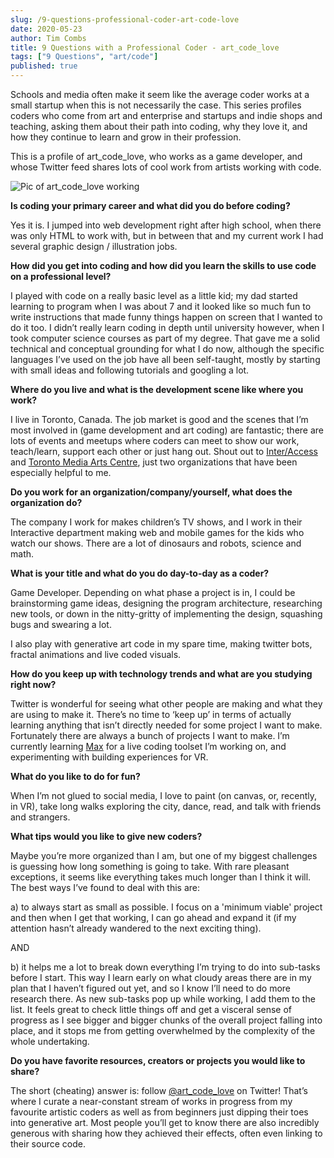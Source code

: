 ```yaml
---
slug: /9-questions-professional-coder-art-code-love
date: 2020-05-23
author: Tim Combs
title: 9 Questions with a Professional Coder - art_code_love
tags: ["9 Questions", "art/code"]
published: true
---
```


Schools and media often make it seem like the average coder works at a small startup when this is not necessarily the case. This series profiles coders who come from art and enterprise and startups and indie shops and teaching, asking them about their path into coding, why they love it, and how they continue to learn and grow in their profession.

This is a profile of art\_code\_love, who works as a game developer, and whose Twitter feed shares lots of cool work from artists working with code.

![](../images/2020.05.23_art_code_love_9_questions/art-code-love-action.png "Pic of art_code_love working")

**Is coding your primary career and what did you do before coding?**

Yes it is. I jumped into web development right after high school, when there was only HTML to work with, but in between that and my current work I had several graphic design / illustration jobs.


**How did you get into coding and how did you learn the skills to use code on a professional level?**

I played with code on a really basic level as a little kid; my dad started learning to program when I was about 7 and it looked like so much fun to write instructions that made funny things happen on screen that I wanted to do it too. I didn’t really learn coding in depth until university however, when I took computer science courses as part of my degree. That gave me a solid technical and conceptual grounding for what I do now, although the specific languages I’ve used on the job have all been self-taught, mostly by starting with small ideas and following tutorials and googling a lot.


**Where do you live and what is the development scene like where you work?**

I live in Toronto, Canada. The job market is good and the scenes that I’m most involved in (game development and art coding) are fantastic; there are lots of events and meetups where coders can meet to show our work, teach/learn, support each other or just hang out. Shout out to [Inter/Access](https://interaccess.org/ "Link to Inter/Access") and [Toronto Media Arts Centre](”https://www.tomediaarts.org/ "Link to Toronto Media Arts Centre"), just two organizations that have been especially helpful to me.


**Do you work for an organization/company/yourself, what does the organization do?**

The company I work for makes children’s TV shows, and I work in their Interactive department making web and mobile games for the kids who watch our shows. There are a lot of dinosaurs and robots, science and math.


**What is your title and what do you do day-to-day as a coder?**

Game Developer. Depending on what phase a project is in, I could be brainstorming game ideas, designing the program architecture, researching new tools, or down in the nitty-gritty of implementing the design, squashing bugs and swearing a lot.

I also play with generative art code in my spare time, making twitter bots, fractal animations and live coded visuals. 


**How do you keep up with technology trends and what are you studying right now?**

Twitter is wonderful for seeing what other people are making and what they are using to make it. There’s no time to ‘keep up’ in terms of actually learning anything that isn’t directly needed for some project I want to make. Fortunately there are always a bunch of projects I want to make. I’m currently learning [Max](https://cycling74.com/products/max/ "Link to Max website") for a live coding toolset I’m working on, and experimenting with building experiences for VR.


**What do you like to do for fun?**

When I’m not glued to social media, I love to paint (on canvas, or, recently, in VR), take long walks exploring the city, dance, read, and talk with friends and strangers.


**What tips would you like to give new coders?**

Maybe you’re more organized than I am, but one of my biggest challenges is guessing how long something is going to take. With rare pleasant exceptions, it seems like everything takes much longer than I think it will. The best ways I’ve found to deal with this are:

a) to always start as small as possible. I focus on a 'minimum viable' project and then when I get that working, I can go ahead and expand it (if my attention hasn’t already wandered to the next exciting thing).

AND

b) it helps me a lot to break down everything I’m trying to do into sub-tasks before I start. This way I learn early on what cloudy areas there are in my plan that I haven’t figured out yet, and so I know I’ll need to do more research there. As new sub-tasks pop up while working, I add them to the list. It feels great to check little things off and get a visceral sense of progress as I see bigger and bigger chunks of the overall project falling into place, and it stops me from getting overwhelmed by the complexity of the whole undertaking.


**Do you have favorite resources, creators or projects you would like to share?**

The short (cheating) answer is: follow [@art\_code\_love](https://twitter.com/art_code_love/ "@art_code_love Twitter account") on Twitter! That’s where I curate a near-constant stream of works in progress from my favourite artistic coders as well as from beginners just dipping their toes into generative art. Most people you’ll get to know there are also incredibly generous with sharing how they achieved their effects, often even linking to their source code.
